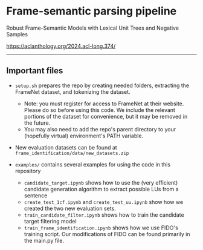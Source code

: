 # Frame-semantic parsing pipeline

Robust Frame-Semantic Models with Lexical Unit Trees and Negative Samples

https://aclanthology.org/2024.acl-long.374/

--------

## Important files
- `setup.sh` prepares the repo by creating needed folders, extracting the FrameNet dataset, and tokenizing the dataset. 
    - Note: you must register for access to FrameNet at their website. Please do so before using this code. We include the relevant portions of the dataset for convenience, but it may be removed in the future. 
    - You may also need to add the repo's parent directory to your (hopefully virtual) environment's PATH variable. 

- New evaluation datasets can be found at `frame_identification/data/new_datasets.zip`

- `examples/` contains several examples for using the code in this repository

    - `candidate_target.ipynb` shows how to use the (very efficient) candidate generation algorithm to extract possible LUs from a sentence
    - `create_test_1cf.ipynb` and `create_test_uu.ipynb` show how we created the two new evaluation sets. 
    - `train_candidate_filter.ipynb` shows how to train the candidate target filtering model
    - `train_frame_identification.ipynb` shows how we use FIDO's training script. Our modifications of FIDO can be found primarily in the main.py file.

